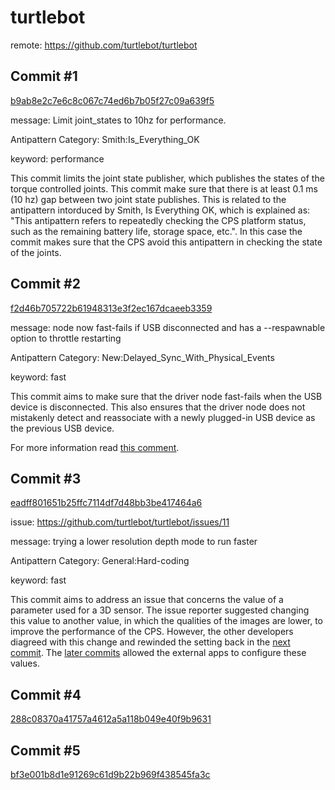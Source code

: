 # turtlebot

remote: https://github.com/turtlebot/turtlebot

## Commit #1 
[b9ab8e2c7e6c8c067c74ed6b7b05f27c09a639f5](https://github.com/turtlebot/turtlebot/commit/b9ab8e2c7e6c8c067c74ed6b7b05f27c09a639f5)

message: Limit joint_states to 10hz for performance.

Antipattern Category: Smith:Is_Everything_OK

keyword: performance


This commit limits the joint state publisher, which publishes the states of the torque controlled joints.
This commit make sure that there is at least 0.1 ms (10 hz) gap between two joint state publishes. This is related to the antipattern intorduced by Smith, Is Everything OK, which is explained as: "This   antipattern   refers   to   repeatedly   checking   the   CPS   platform status, such as the remaining battery life, storage space, etc.". In this case the commit makes sure that the CPS avoid this antipattern in checking the state of the joints.

## Commit #2
[f2d46b705722b61948313e3f2ec167dcaeeb3359](https://github.com/turtlebot/turtlebot/commit/f2d46b705722b61948313e3f2ec167dcaeeb3359)

message: node now fast-fails if USB disconnected and has a --respawnable option to throttle restarting

Antipattern Category: New:Delayed_Sync_With_Physical_Events

keyword: fast


This commit aims to make sure that the driver node fast-fails when the USB device is disconnected. This also ensures that the driver node does not mistakenly detect and reassociate with a newly plugged-in USB device as the previous USB device.


For more information read [this comment](https://github.com/turtlebot/turtlebot/blob/f2d46b705722b61948313e3f2ec167dcaeeb3359/turtlebot_node/nodes/turtlebot_node.py#L388).


## Commit #3
[eadff801651b25ffc7114df7d48bb3be417464a6](https://github.com/turtlebot/turtlebot/commit/eadff801651b25ffc7114df7d48bb3be417464a6)

issue: https://github.com/turtlebot/turtlebot/issues/11

message: trying a lower resolution depth mode to run faster

Antipattern Category: General:Hard-coding

keyword: fast

This commit aims to address an issue that concerns the value of a parameter used for a 3D sensor. The issue reporter suggested changing this value to another value, in which the qualities of the images are lower, to improve the performance of the CPS. 
However, the other developers diagreed with this change and rewinded the setting back in
the [next commit](https://github.com/turtlebot/turtlebot/commit/90fc0a687f1b88cb064be816c71fcac839eefe32#diff-b8c62891ee6719640c4753d924bf5a3a6a5dbc013b030ad0889d0ac91c05132f). The [later commits](https://github.com/turtlebot/turtlebot/commit/552392fcc6ff23e7690e7e6c1e545b959c9b121c#diff-b8c62891ee6719640c4753d924bf5a3a6a5dbc013b030ad0889d0ac91c05132f) allowed the external apps to configure these values.

## Commit #4
[288c08370a41757a4612a5a118b049e40f9b9631]()

## Commit #5
[bf3e001b8d1e91269c61d9b22b969f438545fa3c]()